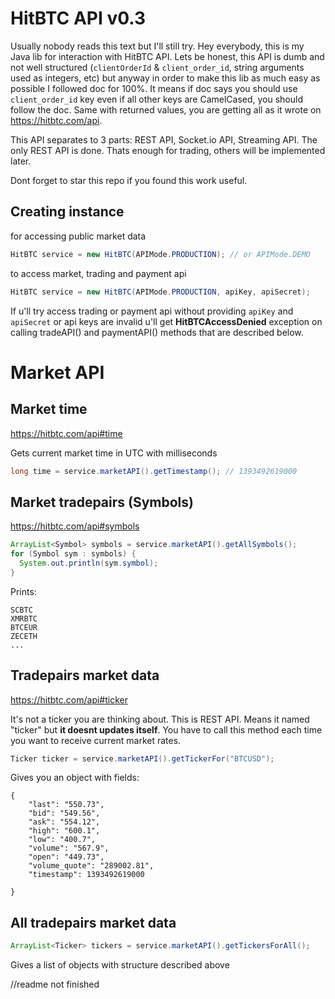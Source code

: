 # HitBTC API v0.3

Usually nobody reads this text but I'll still try. Hey everybody, this is my Java lib for interaction with HitBTC API. Lets be honest, this API is dumb and not well structured (`clientOrderId` & `client_order_id`, string arguments used as integers, etc) but anyway in order to make this lib as much easy as possible I followed doc for 100%. It means if doc says you should use `client_order_id` key even if all other keys are CamelCased, you should follow the doc. Same with returned values, you are getting all as it wrote on https://hitbtc.com/api.

This API separates to 3 parts: REST API, Socket.io API, Streaming API. The only REST API is done. Thats enough for trading, others will be implemented later.

Dont forget to star this repo if you found this work useful.

## Creating instance
for accessing public market data
```java
HitBTC service = new HitBTC(APIMode.PRODUCTION); // or APIMode.DEMO
```

to access market, trading and payment api

```java
HitBTC service = new HitBTC(APIMode.PRODUCTION, apiKey, apiSecret);
```
If u'll try access trading or payment api without providing `apiKey` and `apiSecret` or api keys are invalid u'll get **HitBTCAccessDenied** exception on calling tradeAPI() and paymentAPI() methods that are described below.

# Market API

## Market time
https://hitbtc.com/api#time

Gets current market time in UTC with milliseconds
```java
long time = service.marketAPI().getTimestamp(); // 1393492619000
```

## Market tradepairs (Symbols)
https://hitbtc.com/api#symbols

```java
ArrayList<Symbol> symbols = service.marketAPI().getAllSymbols();
for (Symbol sym : symbols) {
  System.out.println(sym.symbol);
}
```


Prints:
```
SCBTC
XMRBTC
BTCEUR
ZECETH
...
```

## Tradepairs market data
https://hitbtc.com/api#ticker

It's not a ticker you are thinking about. This is REST API. Means it named "ticker" but __it doesnt updates itself__. You have to call this method each time you want to receive current market rates.


```java
Ticker ticker = service.marketAPI().getTickerFor("BTCUSD");
```
Gives you an object with fields:
```
{
    "last": "550.73",
    "bid": "549.56",
    "ask": "554.12",
    "high": "600.1",
    "low": "400.7",
    "volume": "567.9",
    "open": "449.73",
    "volume_quote": "289002.81",
    "timestamp": 1393492619000

}
```

## All tradepairs market data
```java
ArrayList<Ticker> tickers = service.marketAPI().getTickersForAll();
```
Gives a list of objects with structure described above

//readme not finished
